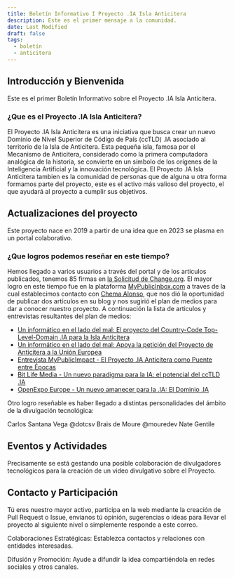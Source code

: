 ```yaml
---
title: Boletín Informativo I Proyecto .IA Isla Anticitera
description: Este es el primer mensaje a la comunidad.
date: Last Modified
draft: false
tags:
  - boletín
  - anticitera
---
```


## Introducción y Bienvenida

Este es el primer Boletín Informativo sobre el Proyecto .IA Isla Anticitera.

### ¿Que es el Proyecto .IA Isla Anticitera?

El Proyecto .IA Isla Anticitera es una iniciativa que busca crear un nuevo Dominio de Nivel Superior de Código de País (ccTLD) .IA asociado al territorio de la Isla de Anticitera. Esta pequeña isla, famosa por el Mecanismo de Anticitera, considerado como la primera computadora analógica de la historia, se convierte en un símbolo de los orígenes de la Inteligencia Artificial y la innovación tecnológica.
El Proyecto .IA Isla Anticitera tambien es la comunidad de personas que de alguna u otra forma formamos parte del proyecto, este es el activo más valioso del proyecto, el que ayudará al proyecto a cumplir sus objetivos.

## Actualizaciones del proyecto

Este proyecto nace en 2019 a partir de una idea que en 2023 se plasma en un portal colaborativo.

### ¿Que logros podemos reseñar en este tiempo?

Hemos llegado a varios usuarios a través del portal y de los articulos publicados, tenemos 85 firmas en [la Solicitud de Change.org](https://chng.it/hqCyzBpwgW).
El mayor logro en este tiempo fue en la plataforma [MyPublicInbox.com](https://mypublicinbox.com/) a traves de la cual establecimos contacto con [Chema Alonso](https://mypublicinbox.com/ChemaAlonso), que nos dió la oportunidad de publicar dos artículos en su blog y nos sugirió el plan de medios para dar a conocer nuestro proyecto. A continuación la lista de articulos y entrevistas resultantes del plan de medios:

  - [Un informático en el lado del mal: El proyecto del Country-Code Top-Level-Domain .IA para la Isla Anticitera](https://www.elladodelmal.com/2023/12/el-proyecto-del-country-code-top-level.html?m=1)
  - [Un informático en el lado del mal: Apoya la petición del Proyecto de Anticitera a la Unión Europea](https://www.elladodelmal.com/2024/02/apoya-la-peticion-del-proyecto-de.html)
  - [Entrevista MyPublicImpact - El Proyecto .IA Anticitera como Puente entre Épocas](https://mypublicimpact.com/2024/02/02/el-proyecto-ia-anticitera-como-puente-entre-epocas-entrevista-con-eloy-lopez-sanchez/)
  - [Bit Life Media - Un nuevo paradigma para la IA: el potencial del ccTLD .IA](https://bitlifemedia.com/2024/03/un-nuevo-paradigma-para-la-ia-el-potencial-del-cctld-ia/)
  - [OpenExpo Europe - Un nuevo amanecer para la .IA: El Dominio .IA](https://openexpoeurope.com/es/un-nuevo-amanecer-para-la-ia-el-dominio-ia/)

Otro logro reseñable es haber llegado a distintas personalidades del ámbito de la divulgación tecnológica:

Carlos Santana Vega @dotcsv
Brais de Moure @mouredev
Nate Gentile

## Eventos y Actividades

Precisamente se está gestando una posible colaboración de divulgadores tecnológicos para la creación de un video divulgativo sobre el Proyecto.


## Contacto y Participación

Tú eres nuestro mayor activo, participa en la web mediante la creación de Pull Request o Issue, envíanos tú opinión, sugerencias o ideas para llevar el proyecto al siguiente nivel o simplemente responde a este correo.

Colaboraciones Estratégicas: Establezca contactos y relaciones con entidades interesadas.

Difusión y Promoción: Ayude a difundir la idea compartiéndola en redes sociales y otros canales.


